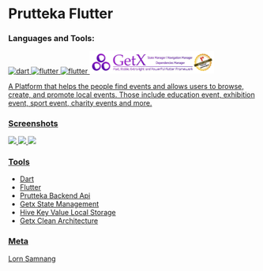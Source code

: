 # Prutteka Flutter

<h3 align="left">Languages and Tools:</h3>
<p align="left"> <a href="https://dart.dev" target="_blank" rel="noreferrer"> <img src="https://www.vectorlogo.zone/logos/dartlang/dartlang-icon.svg" alt="dart" width="80" height="80"/> </a>  </a> <a href="https://flutter.dev" target="_blank" rel="noreferrer"> <img src="https://www.vectorlogo.zone/logos/flutterio/flutterio-icon.svg" alt="flutter" width="80" height="80"/>  <img src="https://miro.medium.com/max/550/1*j9tPl0xdxHoK6vAZSbdGig.png" alt="flutter" width="140" height="80"/> </a> <a href="https://pub.dev/packages/get" target="_blank" rel="noreferrer"> <img src="https://raw.githubusercontent.com/jonataslaw/getx-community/master/get.png" alt="figma" width="50%" height="50%"/>

A Platform that helps the people find events
and allows users to browse, create, and promote local
events. Those include education event, exhibition event,
sport event, charity events and more.


### Screenshots

<img src="https://firebasestorage.googleapis.com/v0/b/todo-81bff.appspot.com/o/Screenshot_20230825-161423.png?alt=media&token=e4c8c6b6-6dfd-4d14-9c56-4640d37265e6" style="max-width: 200px; width: 200px; height: auto;"> <img src="https://firebasestorage.googleapis.com/v0/b/todo-81bff.appspot.com/o/Screenshot_20230825-161426.png?alt=media&token=4142a769-94a1-4d43-8cc5-4f99aa0c47fe" style="max-width: 200px; width: 200px; height: auto;"> <img src="https://firebasestorage.googleapis.com/v0/b/todo-81bff.appspot.com/o/Screenshot_20230825-161441.png?alt=media&token=f83cea67-8792-4089-887d-92ed817a6393" style="max-width: 200px; width: 200px; height: auto;">

### Tools

- Dart
- Flutter
- Prutteka Backend Api
- Getx State Management
- Hive Key Value Local Storage
- Getx Clean Architecture

### Meta
Lorn Samnang
